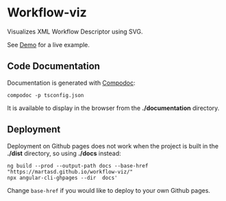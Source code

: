 # Workflow-viz

Visualizes XML Workflow Descriptor using SVG.

See [Demo](https://martasd.github.io/workflow-viz) for a live example.

## Code Documentation

Documentation is generated with [Compodoc](https://compodoc.app):

    compodoc -p tsconfig.json

It is available to display in the browser from the **./documentation** directory.

## Deployment

Deployment on Github pages does not work when the project is built in the **./dist** directory, so using **./docs** instead:

    ng build --prod --output-path docs --base-href "https://martasd.github.io/workflow-viz/"
    npx angular-cli-ghpages --dir  docs'

Change `base-href` if you would like to deploy to your own Github pages.
